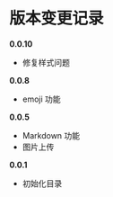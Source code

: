 # 版本变更记录

**0.0.10**

- 修复样式问题

**0.0.8**

- emoji 功能


**0.0.5**

- Markdown 功能
- 图片上传


**0.0.1**

- 初始化目录
